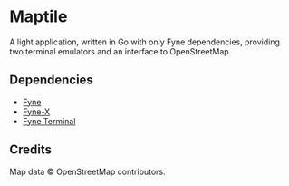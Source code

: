 # Maptile
A light application, written in Go with only Fyne dependencies, providing two terminal emulators and an interface to OpenStreetMap
## Dependencies
+ [Fyne](https://github.com/fyne-io/fyne)
+ [Fyne-X](https://github.com/fyne-io/fyne-x)
+ [Fyne Terminal](https://github.com/fyne-io/terminal)
## Credits
Map data © OpenStreetMap contributors.
